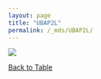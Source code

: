 ```yaml
---
layout: page
title: "UBAP2L"
permalink: /_mds/UBAP2L/
---
```


![](../../algns0/5HSAA115905_aln_report.png?raw=true)

[Back to Table](../../display)